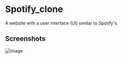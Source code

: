 # Spotify_clone


A website with a user interface (UI) similar to Spotify's.


## Screenshots

![image](https://github.com/bittucse/spotify_clone/assets/97715393/9aaf321c-04c0-404b-b498-c5ca8329daf2)
